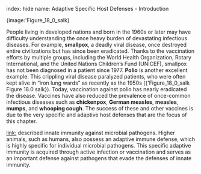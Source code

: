 index: hide
name: Adaptive Specific Host Defenses - Introduction


{image:'Figure_18_0_salk}
        

People living in developed nations and born in the 1960s or later may have difficulty understanding the once heavy burden of devastating infectious diseases. For example,  **smallpox**, a deadly viral disease, once destroyed entire civilizations but has since been eradicated. Thanks to the vaccination efforts by multiple groups, including the World Health Organization, Rotary International, and the United Nations Children’s Fund (UNICEF), smallpox has not been diagnosed in a patient since 1977.  **Polio** is another excellent example. This crippling viral disease paralyzed patients, who were often kept alive in “iron lung wards” as recently as the 1950s ({'Figure_18_0_salk Figure 18.0.salk}). Today, vaccination against polio has nearly eradicated the disease. Vaccines have also reduced the prevalence of once-common infectious diseases such as  **chickenpox**,  **German measles**,  **measles**,  **mumps**, and  **whooping cough**. The success of these and other vaccines is due to the very specific and adaptive host defenses that are the focus of this chapter.

<link:> described innate immunity against microbial pathogens. Higher animals, such as humans, also possess an adaptive immune defense, which is highly specific for individual microbial pathogens. This specific adaptive immunity is acquired through active infection or vaccination and serves as an important defense against pathogens that evade the defenses of innate immunity.

